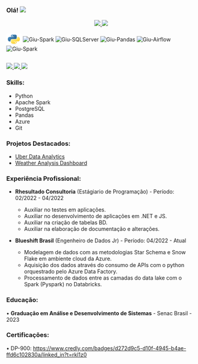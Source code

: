 ### Olá! <img src="https://media.giphy.com/media/hvRJCLFzcasrR4ia7z/giphy.gif" width="25px">

<div align="center">
  <a href="https://github.com/giuseppebruno-py">
    <img height="180em" src="https://github-readme-stats.vercel.app/api?username=GiuseppeBruno-py&show_icons=true&theme=gruvbox&include_all_commits=true&count_private=true"/>
    <img height="180em" src="https://github-readme-stats.vercel.app/api/top-langs/?username=GiuseppeBruno-py&layout=compact&langs_count=7&theme=gruvbox"/>
  </a>
</div>

<div style="display: inline_block"><br>
  <img align="center" alt="Giu-Python" height="30" width="40" src="https://raw.githubusercontent.com/devicons/devicon/master/icons/python/python-original.svg">
  <img align="center" alt="Giu-Spark" height="30" width="40" src="https://cdn.jsdelivr.net/gh/devicons/devicon/icons/postgresql/postgresql-original.svg">
  <img align="center" alt="Giu-SQLServer" height="30" width="40" src="https://cdn.jsdelivr.net/gh/devicons/devicon/icons/azure/azure-original.svg">
  <img align="center" alt="Giu-Pandas" height="30" width="40" src="https://cdn.jsdelivr.net/gh/devicons/devicon/icons/pandas/pandas-original.svg">
  <img align="center" alt="Giu-Airflow" height="30" width="40" src="https://cdn.jsdelivr.net/gh/devicons/devicon/icons/bash/bash-original.svg">
  <img align="center" alt="Giu-Spark" height="30" width="40" src="https://cdn.jsdelivr.net/gh/devicons/devicon/icons/git/git-original.svg">
</div>

##

<div> 
  <a href="https://instagram.com/Giu_baso" target="_blank">
    <img src="https://img.shields.io/badge/-Instagram-%23E4405F?style=for-the-badge&logo=instagram&logoColor=white" target="_blank">
  </a>
  <a href="mailto:Giuseppebruno195@gmail.com">
    <img src="https://img.shields.io/badge/-Gmail-%23333?style=for-the-badge&logo=gmail&logoColor=white" target="_blank">
  </a>
  <a href="https://www.linkedin.com/in/giuseppe-baso/" target="_blank">
    <img src="https://img.shields.io/badge/-LinkedIn-%230077B5?style=for-the-badge&logo=linkedin&logoColor=white" target="_blank">
  </a>
</div>

### Skills:

- Python
- Apache Spark
- PostgreSQL
- Pandas
- Azure
- Git

### Projetos Destacados:

- [Uber Data Analytics](https://github.com/GiuseppeBruno-Py/UberAnalyticsProject)
- [Weather Analysis Dashboard](https://github.com/GiuseppeBruno-Py/WeatherProject)

### Experiência Profissional:

- **Rhesultado Consultoria** (Estágiario de Programação) - Período: 02/2022 - 04/2022
  - Auxiliar no testes em aplicações.
  - Auxiliar no desenvolvimento de aplicações em .NET e JS.
  - Auxiliar na criação de tabelas BD.
  - Auxiliar na elaboração de documentação e alterações.


- **Blueshift Brasil** (Engenheiro de Dados Jr) - Período: 04/2022 - Atual
  - Modelagem de dados com as metodologias Star Schema e Snow Flake em 
ambiente cloud da Azure.
  - Aquisição dos dados através do consumo de APIs com o python orquestrado 
pelo Azure Data Factory.
  - Processamento de dados entre as camadas do data lake com o Spark (Pyspark) 
no Databricks.

### Educação:


• **Graduação em Análise e Desenvolvimento de Sistemas** - Senac Brasil - 2023


### Certificações:

• DP-900: https://www.credly.com/badges/d272d9c5-d10f-4945-b4ae-ffd6c102830a/linked_in?t=rkl1z0
